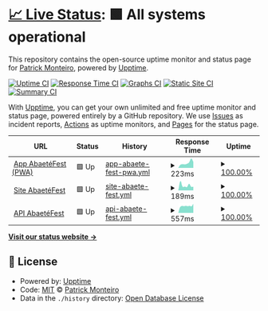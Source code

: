 # [📈 Live Status](https://patrickmonteiro.github.io/upptime): <!--live status--> **🟩 All systems operational**

This repository contains the open-source uptime monitor and status page for [Patrick Monteiro](https://www.youtube.com/c/PatrickMonteiroEng), powered by [Upptime](https://github.com/upptime/upptime).

[![Uptime CI](https://github.com/patrickmonteiro/upptime/workflows/Uptime%20CI/badge.svg)](https://github.com/patrickmonteiro/upptime/actions?query=workflow%3A%22Uptime+CI%22)
[![Response Time CI](https://github.com/patrickmonteiro/upptime/workflows/Response%20Time%20CI/badge.svg)](https://github.com/patrickmonteiro/upptime/actions?query=workflow%3A%22Response+Time+CI%22)
[![Graphs CI](https://github.com/patrickmonteiro/upptime/workflows/Graphs%20CI/badge.svg)](https://github.com/patrickmonteiro/upptime/actions?query=workflow%3A%22Graphs+CI%22)
[![Static Site CI](https://github.com/patrickmonteiro/upptime/workflows/Static%20Site%20CI/badge.svg)](https://github.com/patrickmonteiro/upptime/actions?query=workflow%3A%22Static+Site+CI%22)
[![Summary CI](https://github.com/patrickmonteiro/upptime/workflows/Summary%20CI/badge.svg)](https://github.com/patrickmonteiro/upptime/actions?query=workflow%3A%22Summary+CI%22)

With [Upptime](https://upptime.js.org), you can get your own unlimited and free uptime monitor and status page, powered entirely by a GitHub repository. We use [Issues](https://github.com/patrickmonteiro/upptime/issues) as incident reports, [Actions](https://github.com/patrickmonteiro/upptime/actions) as uptime monitors, and [Pages](https://patrickmonteiro.github.io/upptime) for the status page.

<!--start: status pages-->
<!-- This summary is generated by Upptime (https://github.com/upptime/upptime) -->
<!-- Do not edit this manually, your changes will be overwritten -->
<!-- prettier-ignore -->
| URL | Status | History | Response Time | Uptime |
| --- | ------ | ------- | ------------- | ------ |
| <img alt="" src="https://icons.duckduckgo.com/ip3/app.abaetefest.com.br.ico" height="13"> [App AbaetéFest (PWA)](https://app.abaetefest.com.br/#/) | 🟩 Up | [app-abaete-fest-pwa.yml](https://github.com/patrickmonteiro/upptime/commits/HEAD/history/app-abaete-fest-pwa.yml) | <details><summary><img alt="Response time graph" src="./graphs/app-abaete-fest-pwa/response-time-week.png" height="20"> 223ms</summary><br><a href="https://patrickmonteiro.github.io/upptime/history/app-abaete-fest-pwa"><img alt="Response time 243" src="https://img.shields.io/endpoint?url=https%3A%2F%2Fraw.githubusercontent.com%2Fpatrickmonteiro%2Fupptime%2FHEAD%2Fapi%2Fapp-abaete-fest-pwa%2Fresponse-time.json"></a><br><a href="https://patrickmonteiro.github.io/upptime/history/app-abaete-fest-pwa"><img alt="24-hour response time 150" src="https://img.shields.io/endpoint?url=https%3A%2F%2Fraw.githubusercontent.com%2Fpatrickmonteiro%2Fupptime%2FHEAD%2Fapi%2Fapp-abaete-fest-pwa%2Fresponse-time-day.json"></a><br><a href="https://patrickmonteiro.github.io/upptime/history/app-abaete-fest-pwa"><img alt="7-day response time 223" src="https://img.shields.io/endpoint?url=https%3A%2F%2Fraw.githubusercontent.com%2Fpatrickmonteiro%2Fupptime%2FHEAD%2Fapi%2Fapp-abaete-fest-pwa%2Fresponse-time-week.json"></a><br><a href="https://patrickmonteiro.github.io/upptime/history/app-abaete-fest-pwa"><img alt="30-day response time 225" src="https://img.shields.io/endpoint?url=https%3A%2F%2Fraw.githubusercontent.com%2Fpatrickmonteiro%2Fupptime%2FHEAD%2Fapi%2Fapp-abaete-fest-pwa%2Fresponse-time-month.json"></a><br><a href="https://patrickmonteiro.github.io/upptime/history/app-abaete-fest-pwa"><img alt="1-year response time 241" src="https://img.shields.io/endpoint?url=https%3A%2F%2Fraw.githubusercontent.com%2Fpatrickmonteiro%2Fupptime%2FHEAD%2Fapi%2Fapp-abaete-fest-pwa%2Fresponse-time-year.json"></a></details> | <details><summary><a href="https://patrickmonteiro.github.io/upptime/history/app-abaete-fest-pwa">100.00%</a></summary><a href="https://patrickmonteiro.github.io/upptime/history/app-abaete-fest-pwa"><img alt="All-time uptime 100.00%" src="https://img.shields.io/endpoint?url=https%3A%2F%2Fraw.githubusercontent.com%2Fpatrickmonteiro%2Fupptime%2FHEAD%2Fapi%2Fapp-abaete-fest-pwa%2Fuptime.json"></a><br><a href="https://patrickmonteiro.github.io/upptime/history/app-abaete-fest-pwa"><img alt="24-hour uptime 100.00%" src="https://img.shields.io/endpoint?url=https%3A%2F%2Fraw.githubusercontent.com%2Fpatrickmonteiro%2Fupptime%2FHEAD%2Fapi%2Fapp-abaete-fest-pwa%2Fuptime-day.json"></a><br><a href="https://patrickmonteiro.github.io/upptime/history/app-abaete-fest-pwa"><img alt="7-day uptime 100.00%" src="https://img.shields.io/endpoint?url=https%3A%2F%2Fraw.githubusercontent.com%2Fpatrickmonteiro%2Fupptime%2FHEAD%2Fapi%2Fapp-abaete-fest-pwa%2Fuptime-week.json"></a><br><a href="https://patrickmonteiro.github.io/upptime/history/app-abaete-fest-pwa"><img alt="30-day uptime 100.00%" src="https://img.shields.io/endpoint?url=https%3A%2F%2Fraw.githubusercontent.com%2Fpatrickmonteiro%2Fupptime%2FHEAD%2Fapi%2Fapp-abaete-fest-pwa%2Fuptime-month.json"></a><br><a href="https://patrickmonteiro.github.io/upptime/history/app-abaete-fest-pwa"><img alt="1-year uptime 100.00%" src="https://img.shields.io/endpoint?url=https%3A%2F%2Fraw.githubusercontent.com%2Fpatrickmonteiro%2Fupptime%2FHEAD%2Fapi%2Fapp-abaete-fest-pwa%2Fuptime-year.json"></a></details>
| <img alt="" src="https://icons.duckduckgo.com/ip3/abaetefest.com.br.ico" height="13"> [Site AbaetéFest](https://abaetefest.com.br/) | 🟩 Up | [site-abaete-fest.yml](https://github.com/patrickmonteiro/upptime/commits/HEAD/history/site-abaete-fest.yml) | <details><summary><img alt="Response time graph" src="./graphs/site-abaete-fest/response-time-week.png" height="20"> 189ms</summary><br><a href="https://patrickmonteiro.github.io/upptime/history/site-abaete-fest"><img alt="Response time 287" src="https://img.shields.io/endpoint?url=https%3A%2F%2Fraw.githubusercontent.com%2Fpatrickmonteiro%2Fupptime%2FHEAD%2Fapi%2Fsite-abaete-fest%2Fresponse-time.json"></a><br><a href="https://patrickmonteiro.github.io/upptime/history/site-abaete-fest"><img alt="24-hour response time 137" src="https://img.shields.io/endpoint?url=https%3A%2F%2Fraw.githubusercontent.com%2Fpatrickmonteiro%2Fupptime%2FHEAD%2Fapi%2Fsite-abaete-fest%2Fresponse-time-day.json"></a><br><a href="https://patrickmonteiro.github.io/upptime/history/site-abaete-fest"><img alt="7-day response time 189" src="https://img.shields.io/endpoint?url=https%3A%2F%2Fraw.githubusercontent.com%2Fpatrickmonteiro%2Fupptime%2FHEAD%2Fapi%2Fsite-abaete-fest%2Fresponse-time-week.json"></a><br><a href="https://patrickmonteiro.github.io/upptime/history/site-abaete-fest"><img alt="30-day response time 247" src="https://img.shields.io/endpoint?url=https%3A%2F%2Fraw.githubusercontent.com%2Fpatrickmonteiro%2Fupptime%2FHEAD%2Fapi%2Fsite-abaete-fest%2Fresponse-time-month.json"></a><br><a href="https://patrickmonteiro.github.io/upptime/history/site-abaete-fest"><img alt="1-year response time 282" src="https://img.shields.io/endpoint?url=https%3A%2F%2Fraw.githubusercontent.com%2Fpatrickmonteiro%2Fupptime%2FHEAD%2Fapi%2Fsite-abaete-fest%2Fresponse-time-year.json"></a></details> | <details><summary><a href="https://patrickmonteiro.github.io/upptime/history/site-abaete-fest">100.00%</a></summary><a href="https://patrickmonteiro.github.io/upptime/history/site-abaete-fest"><img alt="All-time uptime 100.00%" src="https://img.shields.io/endpoint?url=https%3A%2F%2Fraw.githubusercontent.com%2Fpatrickmonteiro%2Fupptime%2FHEAD%2Fapi%2Fsite-abaete-fest%2Fuptime.json"></a><br><a href="https://patrickmonteiro.github.io/upptime/history/site-abaete-fest"><img alt="24-hour uptime 100.00%" src="https://img.shields.io/endpoint?url=https%3A%2F%2Fraw.githubusercontent.com%2Fpatrickmonteiro%2Fupptime%2FHEAD%2Fapi%2Fsite-abaete-fest%2Fuptime-day.json"></a><br><a href="https://patrickmonteiro.github.io/upptime/history/site-abaete-fest"><img alt="7-day uptime 100.00%" src="https://img.shields.io/endpoint?url=https%3A%2F%2Fraw.githubusercontent.com%2Fpatrickmonteiro%2Fupptime%2FHEAD%2Fapi%2Fsite-abaete-fest%2Fuptime-week.json"></a><br><a href="https://patrickmonteiro.github.io/upptime/history/site-abaete-fest"><img alt="30-day uptime 100.00%" src="https://img.shields.io/endpoint?url=https%3A%2F%2Fraw.githubusercontent.com%2Fpatrickmonteiro%2Fupptime%2FHEAD%2Fapi%2Fsite-abaete-fest%2Fuptime-month.json"></a><br><a href="https://patrickmonteiro.github.io/upptime/history/site-abaete-fest"><img alt="1-year uptime 100.00%" src="https://img.shields.io/endpoint?url=https%3A%2F%2Fraw.githubusercontent.com%2Fpatrickmonteiro%2Fupptime%2FHEAD%2Fapi%2Fsite-abaete-fest%2Fuptime-year.json"></a></details>
| <img alt="" src="https://icons.duckduckgo.com/ip3/polished-snowflake-9723.fly.dev.ico" height="13"> [API AbaetéFest](https://polished-snowflake-9723.fly.dev/api/events) | 🟩 Up | [api-abaete-fest.yml](https://github.com/patrickmonteiro/upptime/commits/HEAD/history/api-abaete-fest.yml) | <details><summary><img alt="Response time graph" src="./graphs/api-abaete-fest/response-time-week.png" height="20"> 557ms</summary><br><a href="https://patrickmonteiro.github.io/upptime/history/api-abaete-fest"><img alt="Response time 834" src="https://img.shields.io/endpoint?url=https%3A%2F%2Fraw.githubusercontent.com%2Fpatrickmonteiro%2Fupptime%2FHEAD%2Fapi%2Fapi-abaete-fest%2Fresponse-time.json"></a><br><a href="https://patrickmonteiro.github.io/upptime/history/api-abaete-fest"><img alt="24-hour response time 543" src="https://img.shields.io/endpoint?url=https%3A%2F%2Fraw.githubusercontent.com%2Fpatrickmonteiro%2Fupptime%2FHEAD%2Fapi%2Fapi-abaete-fest%2Fresponse-time-day.json"></a><br><a href="https://patrickmonteiro.github.io/upptime/history/api-abaete-fest"><img alt="7-day response time 557" src="https://img.shields.io/endpoint?url=https%3A%2F%2Fraw.githubusercontent.com%2Fpatrickmonteiro%2Fupptime%2FHEAD%2Fapi%2Fapi-abaete-fest%2Fresponse-time-week.json"></a><br><a href="https://patrickmonteiro.github.io/upptime/history/api-abaete-fest"><img alt="30-day response time 571" src="https://img.shields.io/endpoint?url=https%3A%2F%2Fraw.githubusercontent.com%2Fpatrickmonteiro%2Fupptime%2FHEAD%2Fapi%2Fapi-abaete-fest%2Fresponse-time-month.json"></a><br><a href="https://patrickmonteiro.github.io/upptime/history/api-abaete-fest"><img alt="1-year response time 710" src="https://img.shields.io/endpoint?url=https%3A%2F%2Fraw.githubusercontent.com%2Fpatrickmonteiro%2Fupptime%2FHEAD%2Fapi%2Fapi-abaete-fest%2Fresponse-time-year.json"></a></details> | <details><summary><a href="https://patrickmonteiro.github.io/upptime/history/api-abaete-fest">100.00%</a></summary><a href="https://patrickmonteiro.github.io/upptime/history/api-abaete-fest"><img alt="All-time uptime 99.80%" src="https://img.shields.io/endpoint?url=https%3A%2F%2Fraw.githubusercontent.com%2Fpatrickmonteiro%2Fupptime%2FHEAD%2Fapi%2Fapi-abaete-fest%2Fuptime.json"></a><br><a href="https://patrickmonteiro.github.io/upptime/history/api-abaete-fest"><img alt="24-hour uptime 100.00%" src="https://img.shields.io/endpoint?url=https%3A%2F%2Fraw.githubusercontent.com%2Fpatrickmonteiro%2Fupptime%2FHEAD%2Fapi%2Fapi-abaete-fest%2Fuptime-day.json"></a><br><a href="https://patrickmonteiro.github.io/upptime/history/api-abaete-fest"><img alt="7-day uptime 100.00%" src="https://img.shields.io/endpoint?url=https%3A%2F%2Fraw.githubusercontent.com%2Fpatrickmonteiro%2Fupptime%2FHEAD%2Fapi%2Fapi-abaete-fest%2Fuptime-week.json"></a><br><a href="https://patrickmonteiro.github.io/upptime/history/api-abaete-fest"><img alt="30-day uptime 99.84%" src="https://img.shields.io/endpoint?url=https%3A%2F%2Fraw.githubusercontent.com%2Fpatrickmonteiro%2Fupptime%2FHEAD%2Fapi%2Fapi-abaete-fest%2Fuptime-month.json"></a><br><a href="https://patrickmonteiro.github.io/upptime/history/api-abaete-fest"><img alt="1-year uptime 99.77%" src="https://img.shields.io/endpoint?url=https%3A%2F%2Fraw.githubusercontent.com%2Fpatrickmonteiro%2Fupptime%2FHEAD%2Fapi%2Fapi-abaete-fest%2Fuptime-year.json"></a></details>

<!--end: status pages-->

[**Visit our status website →**](https://patrickmonteiro.github.io/upptime)

## 📄 License

- Powered by: [Upptime](https://github.com/upptime/upptime)
- Code: [MIT](./LICENSE) © [Patrick Monteiro](https://www.youtube.com/c/PatrickMonteiroEng)
- Data in the `./history` directory: [Open Database License](https://opendatacommons.org/licenses/odbl/1-0/)
